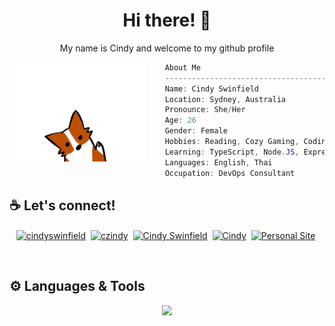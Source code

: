 <h1 align="center">Hi there! 👋</h1>
<p align="center">My name is Cindy and welcome to my github profile</p>

<img align="left" src="./images/cute-wave-small-fox.gif" width="220px"/>

```csharp
    About Me
    ------------------------------------------
    Name: Cindy Swinfield
    Location: Sydney, Australia
    Pronounce: She/Her
    Age: 26
    Gender: Female
    Hobbies: Reading, Cozy Gaming, Coding, Cooking
    Learning: TypeScript, Node.JS, Express, Python and a lot more lol
    Languages: English, Thai
    Occupation: DevOps Consultant
```

## ☕ Let's connect!
<p align="center">
    <a href="https://linkedin.com/in/cindyswinfield"><img align="center" src="https://img.shields.io/badge/LinkedIn-0077B5?style=for-the-badge&logo=linkedin&logoColor=white" alt="cindyswinfield" /></a>&nbsp;
    <a href="https://instagram.com/czindy"><img align="center" src="https://img.shields.io/badge/Instagram-E4405F?style=for-the-badge&logo=instagram&logoColor=white" alt="czindy" /></a>&nbsp;
    <a href="https://www.facebook.com/cindyswinfield/"><img align="center" src="https://img.shields.io/badge/Facebook-1877F2?style=for-the-badge&logo=facebook&logoColor=white" alt="Cindy Swinfield" /></a>&nbsp;
    <a href="https://www.goodreads.com/user/show/174898599-cindy"><img align="center" src="https://img.shields.io/badge/Goodreads-372213?style=for-the-badge&logo=goodreads&logoColor=white" alt="Cindy" /></a>&nbsp;
    <a href="https://www.cindyswinfield.com/"><img align="center" src="https://img.shields.io/badge/website-000000?style=for-the-badge&logo=About.me&logoColor=white" alt="Personal Site" /></a>&nbsp;
</p>
<br>

## ⚙️ Languages & Tools
<p align="center">
  <a href="https://skillicons.dev">
    <img src="https://skillicons.dev/icons?i=html,css,sass,js,bootstrap,jquery,git,docker,ps,powershell,php,materialui,react,figma,azure,github,vscode,visualstudio&perline=9" />
  </a>
</p>
<br>
